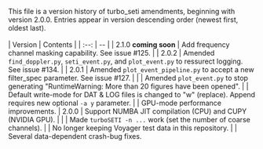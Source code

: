 This file is a version history of turbo_seti amendments, beginning with version 2.0.0.  Entries appear in version descending order (newest first, oldest last).
<br>
<br>
| Version | Contents |
| :--: | -- |
| 2.1.0 **coming soon** | Add frequency channel masking capability. See issue #125. |
| 2.0.2 | Amended `find_doppler.py`, `seti_event.py`, and `plot_event.py` to ressurect logging. See issue \#134. |
| 2.0.1 | Amended `plot_event_pipeline.py` to accept a new filter_spec parameter. See issue \#127. |
| | Amended `plot_event.py` to stop generating "RuntimeWarning: More than 20 figures have been opened".
| | Default write-mode for DAT & LOG files is changed to "w" (replace). Append requires new optional `-a y` parameter.
| | GPU-mode performance improvements.
| 2.0.0 | Support NUMBA JIT compilation (CPU) and CUPY (NVIDIA GPU). |
| | Made `turboSETI -n ...` work (set the number of coarse channels).
| | No longer keeping Voyager test data in this repository.
| | Several data-dependent crash-bug fixes.
